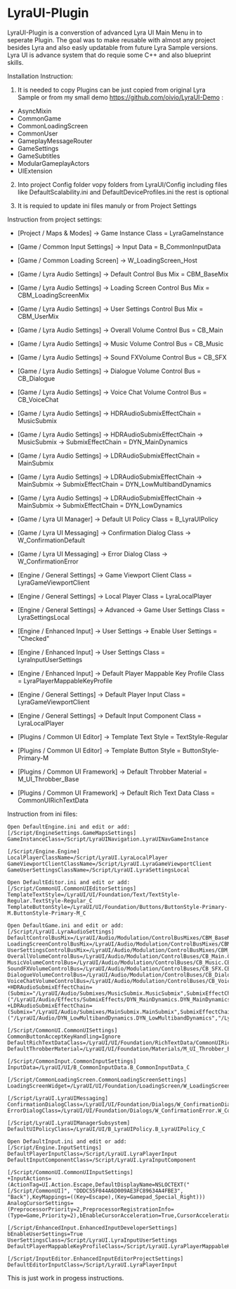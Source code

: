 # LyraUI-Plugin

LyraUI-Plugin is a converstion of advanced Lyra UI Main Menu in to seperate Plugin. 
The goal was to make reusable with almost any project besides Lyra and also easly updatable from future Lyra Sample versions.
Lyra UI is advance system that do requie some C++ and also blueprint skills.  


Installation Instruction:

1. It is needed to copy Plugins can be just copied from original Lyra Sample or from my small demo https://github.com/oivio/LyraUI-Demo :
- AsyncMixin
- CommonGame
- CommonLoadingScreen
- CommonUser
- GameplayMessageRouter
- GameSettings
- GameSubtitles
- ModularGameplayActors
- UIExtension

2. Into project Config folder vopy folders from LyraUI/Config including files like DefaultScalability.ini and DefaultDeviceProfiles.ini the rest is optional 

3. It is requied to update ini files manuly or from Project Settings

Instruction from project settings:

  - [Project / Maps & Modes] -> Game Instance Class = LyraGameInstance
  
  - [Game / Common Input Settings] -> Input Data = B_CommonInputData
  - [Game / Common Loading Screen] -> W_LoadingScreen_Host
  
  - [Game / Lyra Audio Settings] -> Default Control Bus Mix = CBM_BaseMix
  - [Game / Lyra Audio Settings] -> Loading Screen Control Bus Mix = CBM_LoadingScreenMix
  - [Game / Lyra Audio Settings] -> User Settings Control Bus Mix = CBM_UserMix
  - [Game / Lyra Audio Settings] -> Overall Volume Control Bus = CB_Main
  - [Game / Lyra Audio Settings] -> Music Volume Control Bus = CB_Music
  - [Game / Lyra Audio Settings] -> Sound FXVolume Control Bus = CB_SFX
  - [Game / Lyra Audio Settings] -> Dialogue Volume Control Bus = CB_Dialogue
  - [Game / Lyra Audio Settings] -> Voice Chat Volume Control Bus = CB_VoiceChat
  - [Game / Lyra Audio Settings] -> HDRAudioSubmixEffectChain = MusicSubmix
  - [Game / Lyra Audio Settings] -> HDRAudioSubmixEffectChain -> MusicSubmix -> SubmixEffectChain = DYN_MainDynamics
  - [Game / Lyra Audio Settings] -> LDRAudioSubmixEffectChain = MainSubmix
  - [Game / Lyra Audio Settings] -> LDRAudioSubmixEffectChain -> MainSubmix -> SubmixEffectChain = DYN_LowMultibandDynamics
  - [Game / Lyra Audio Settings] -> LDRAudioSubmixEffectChain -> MainSubmix -> SubmixEffectChain = DYN_LowDynamics
  
  - [Game / Lyra UI Manager] -> Default UI Policy Class = B_LyraUIPolicy
  
  - [Game / Lyra UI Messaging] -> Confirmation Dialog Class -> W_ConfirmationDefault
  - [Game / Lyra UI Messaging] -> Error Dialog Class -> W_ConfirmationError
  
  - [Engine / General Settings] -> Game Viewport Client Class = LyraGameViewportClient
  - [Engine / General Settings] -> Local Player Class = LyraLocalPlayer
  - [Engine / General Settings] -> Advanced -> Game User Settings Class = LyraSettingsLocal
  
  - [Engine / Enhanced Input] -> User Settings -> Enable User Settings = "Checked"
  - [Engine / Enhanced Input] -> User Settings Class = LyraInputUserSettings
  - [Engine / Enhanced Input] -> Default Player Mappable Key Profile Class = LyraPlayerMappableKeyProfile
  
  - [Engine / General Settings] -> Default Player Input Class = LyraGameViewportClient
  - [Engine / General Settings] -> Default Input Component Class = LyraLocalPlayer
  
  - [Plugins / Common UI Editor] -> Template Text Style = TextStyle-Regular
  - [Plugins / Common UI Editor] -> Template Button Style = ButtonStyle-Primary-M
  
  - [Plugins / Common UI Framework] -> Default Throbber Material = M_UI_Throbber_Base
  - [Plugins / Common UI Framework] -> Default Rich Text Data Class = CommonUIRichTextData
 
Instruction from ini files:

	Open DefaultEngine.ini and edit or add:
	[/Script/EngineSettings.GameMapsSettings]
	GameInstanceClass=/Script/LyraUINavigation.LyraUINavGameInstance

	[/Script/Engine.Engine]
	LocalPlayerClassName=/Script/LyraUI.LyraLocalPlayer
	GameViewportClientClassName=/Script/LyraUI.LyraGameViewportClient
	GameUserSettingsClassName=/Script/LyraUI.LyraSettingsLocal
	
	Open DefaultEditor.ini and edit or add:
	[/Script/CommonUI.CommonUIEditorSettings]
	TemplateTextStyle=/LyraUI/UI/Foundation/Text/TextStyle-Regular.TextStyle-Regular_C
	TemplateButtonStyle=/LyraUI/UI/Foundation/Buttons/ButtonStyle-Primary-M.ButtonStyle-Primary-M_C

	Open DefaultGame.ini and edit or add:
	[/Script/LyraUI.LyraAudioSettings]
	DefaultControlBusMix=/LyraUI/Audio/Modulation/ControlBusMixes/CBM_BaseMix.CBM_BaseMix
	LoadingScreenControlBusMix=/LyraUI/Audio/Modulation/ControlBusMixes/CBM_LoadingScreenMix.CBM_LoadingScreenMix
	UserSettingsControlBusMix=/LyraUI/Audio/Modulation/ControlBusMixes/CBM_UserMix.CBM_UserMix
	OverallVolumeControlBus=/LyraUI/Audio/Modulation/ControlBuses/CB_Main.CB_Main
	MusicVolumeControlBus=/LyraUI/Audio/Modulation/ControlBuses/CB_Music.CB_Music
	SoundFXVolumeControlBus=/LyraUI/Audio/Modulation/ControlBuses/CB_SFX.CB_SFX
	DialogueVolumeControlBus=/LyraUI/Audio/Modulation/ControlBuses/CB_Dialogue.CB_Dialogue
	VoiceChatVolumeControlBus=/LyraUI/Audio/Modulation/ControlBuses/CB_VoiceChat.CB_VoiceChat
	+HDRAudioSubmixEffectChain=(Submix="/LyraUI/Audio/Submixes/MusicSubmix.MusicSubmix",SubmixEffectChain=("/LyraUI/Audio/Effects/SubmixEffects/DYN_MainDynamics.DYN_MainDynamics"))
	+LDRAudioSubmixEffectChain=(Submix="/LyraUI/Audio/Submixes/MainSubmix.MainSubmix",SubmixEffectChain=("/LyraUI/Audio/DYN_LowMultibandDynamics.DYN_LowMultibandDynamics","/LyraUI/Audio/Effects/SubmixEffects/DYN_LowDynamics.DYN_LowDynamics"))

	[/Script/CommonUI.CommonUISettings]
	CommonButtonAcceptKeyHandling=Ignore
	DefaultRichTextDataClass=/LyraUI/UI/Foundation/RichTextData/CommonUIRichTextData.CommonUIRichTextData_C
	DefaultThrobberMaterial=/LyraUI/UI/Foundation/Materials/M_UI_Throbber_Base.M_UI_Throbber_Base

	[/Script/CommonInput.CommonInputSettings]
	InputData=/LyraUI/UI/B_CommonInputData.B_CommonInputData_C

	[/Script/CommonLoadingScreen.CommonLoadingScreenSettings]
	LoadingScreenWidget=/LyraUI/UI/Foundation/LoadingScreen/W_LoadingScreen_Host.W_LoadingScreen_Host_C

	[/Script/LyraUI.LyraUIMessaging]
	ConfirmationDialogClass=/LyraUI/UI/Foundation/Dialogs/W_ConfirmationDialog.W_ConfirmationDialog_C
	ErrorDialogClass=/LyraUI/UI/Foundation/Dialogs/W_ConfirmationError.W_ConfirmationError_C

	[/Script/LyraUI.LyraUIManagerSubsystem]
	DefaultUIPolicyClass=/LyraUI/UI/B_LyraUIPolicy.B_LyraUIPolicy_C

	Open DefaultInput.ini and edit or add:
	[/Script/Engine.InputSettings]
	DefaultPlayerInputClass=/Script/LyraUI.LyraPlayerInput
	DefaultInputComponentClass=/Script/LyraUI.LyraInputComponent

	[/Script/CommonUI.CommonUIInputSettings]
	+InputActions=(ActionTag=UI.Action.Escape,DefaultDisplayName=NSLOCTEXT("[/Script/CommonUI]", "DDDC55F044A6D009AE3FC89634A4FBE3", "Back"),KeyMappings=((Key=Escape),(Key=Gamepad_Special_Right)))
	AnalogCursorSettings=(PreprocessorPriority=2,PreprocessorRegistrationInfo=(Type=Game,Priority=2),bEnableCursorAcceleration=True,CursorAcceleration=1500.000000,CursorMaxSpeed=2200.000000,CursorDeadZone=0.250000,HoverSlowdownFactor=0.400000,ScrollDeadZone=0.200000,ScrollUpdatePeriod=0.100000,ScrollMultiplier=2.500000)

	[/Script/EnhancedInput.EnhancedInputDeveloperSettings]
	bEnableUserSettings=True
	UserSettingsClass=/Script/LyraUI.LyraInputUserSettings
	DefaultPlayerMappableKeyProfileClass=/Script/LyraUI.LyraPlayerMappableKeyProfile

	[/Script/InputEditor.EnhancedInputEditorProjectSettings]
	DefaultEditorInputClass=/Script/LyraUI.LyraPlayerInput


This is just work in progess instructions.
